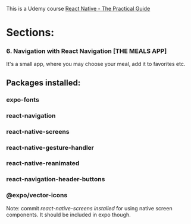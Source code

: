 This is a Udemy course
[React Native - The Practical Guide](https://www.udemy.com/react-native-the-practical-guide/)

# Sections:
 ### 6. Navigation with React Navigation [THE MEALS APP]

It's a small app, where you may choose your meal, add it to favorites etc.




## Packages installed:
### expo-fonts
### react-navigation
### react-native-screens
### react-native-gesture-handler 
### react-native-reanimated 
### react-navigation-header-buttons
### @expo/vector-icons

Note: commit *react-native-screens installed* for using native screen components.
It should be included in expo though.